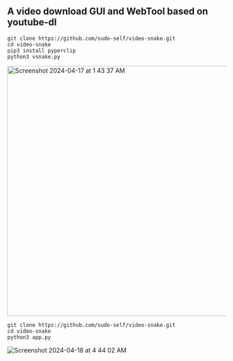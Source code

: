 ## A video download GUI and WebTool based on youtube-dl<br>

```
git clone https://github.com/sudo-self/video-snake.git
cd video-snake
pip3 install pyperclip
python3 vsnake.py
```

<img width="574" alt="Screenshot 2024-04-17 at 1 43 37 AM" src="https://github.com/sudo-self/video-snake/assets/119916323/88be42ee-21f5-4734-827d-255fad406799"><br>

```
git clone https://github.com/sudo-self/video-snake.git
cd video-snake
python3 app.py
```

![Screenshot 2024-04-18 at 4 44 02 AM](https://github.com/sudo-self/video-snake/assets/119916323/97eb4a13-0307-452c-8c2c-5e81815ec43d)


